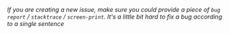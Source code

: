 *If you are creating a new issue, make sure you could provide a piece of `bug report` / `stacktrace` / `screen-print`.*
*It's a little bit hard to fix a bug according to a single sentence*